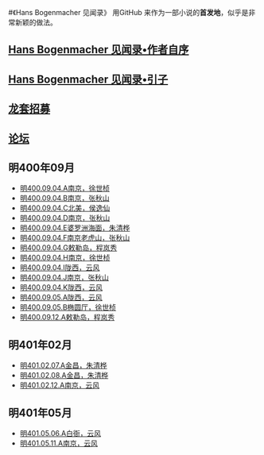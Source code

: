 #《Hans Bogenmacher 见闻录》
用GitHub 来作为一部小说的**首发地**，似乎是非常新颖的做法。  

## [Hans Bogenmacher 见闻录•作者自序](作者自序.md)
## [Hans Bogenmacher 见闻录•引子](引子.md)
## [龙套招募](龙套招募.md)
## [论坛](https://github.com/zhy1378/HB/issues)

## 明400年09月
* [明400.09.04.A南京，徐世桢](明400.09.04.A南京，徐世桢.md)
* [明400.09.04.B南京，张秋山](明400.09.04.B南京，张秋山.md)
* [明400.09.04.C北美，侯逸仙](明400.09.04.C北美，侯逸仙.md)
* [明400.09.04.D南京，张秋山](明400.09.04.D南京，张秋山.md)
* [明400.09.04.E婆罗洲海面，朱清桦](明400.09.04.E婆罗洲海面，朱清桦.md)
* [明400.09.04.F南京老虎山，张秋山](明400.09.04.F南京老虎山，张秋山.md)
* [明400.09.04.G敕勒岛，程岚秀](明400.09.04.G敕勒岛，程岚秀.md)
* [明400.09.04.H南京，徐世桢](明400.09.04.H南京，徐世桢.md)
* [明400.09.04.I陇西，云风](明400.09.04.I陇西，云风.md)
* [明400.09.04.J南京，张秋山](明400.09.04.J南京，张秋山.md)
* [明400.09.04.K陇西，云风](明400.09.04.K陇西，云风.md)
* [明400.09.05.A陇西，云风](明400.09.05.A陇西，云风.md)
* [明400.09.05.B椭圆厅，徐世桢](明400.09.05.B椭圆厅，徐世桢.md)
* [明400.09.12.A敕勒岛，程岚秀](明400.09.12.A敕勒岛，程岚秀.md)

## 明401年02月
* [明401.02.07.A金昌，朱清桦](明401.02.07.A金昌，朱清桦.md)
* [明401.02.08.A金昌，朱清桦](明401.02.08.A金昌，朱清桦.md)
* [明401.02.12.A南京，云风](明401.02.12.A南京，云风.md)

## 明401年05月
* [明401.05.06.A白衙，云风](明401.05.06.A白衙，云风.md)
* [明401.05.11.A南京，云风](明401.05.11.A南京，云风.md)